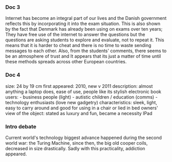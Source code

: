 ### Doc 3
Internet has become an integral part of our lives and the Danish government reflects this by incorporating it into the exam situation.
This is also shown by the fact that Denmark has already been using on exams over ten years; They have free use of the internet to answer the questions but the questions are asking students to explore and evaluate, not to repeat it.
This means that it is harder to cheat and there is no time to waste sending messages to each other. Also, from the students' comments, there seems to be an atmosphere of trust and It appears that its just a matter of time until these methods spreads across other European countries.

### Doc 4
size: 24 by 19 cm
first appeared: 2010, new v 2011 
description: almost anything a laptop does, ease of use, people like its stylish electronic book
users:
	- business people (light)
	- autistic children / education (comms)
	- technology enthusiasts (love new gadgetry)
characteristics: sleek, light, easy to carry around and good for using in a chair or lied in bed
owners' view of the object: stated as luxury and fun, became a necessity 
IPad

### Intro debate
Current world's technology biggest advance happened during the second world war: the Turing Machine, since then, the big old cooper coils, decreased in size drastically. Sadly with this practicality, addiction appeared. 